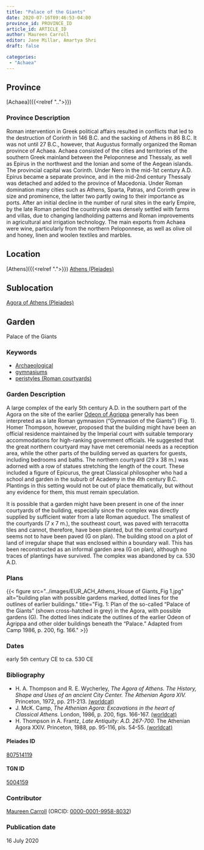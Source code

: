 ```yaml
---
title: "Palace of the Giants"
date: 2020-07-16T09:46:53-04:00
province_id: PROVINCE_ID
article_id: ARTICLE_ID
author: Maureen Carroll
editor: Jane Millar, Amartya Shri
draft: false

categories:
 - "Achaea"
---
```


## Province
[Achaea]({{<relref "..">}})

### Province Description
Roman intervention in Greek political affairs resulted in conflicts that led to the destruction of Corinth in 146 B.C. and the sacking of Athens in 86 B.C. It was not until 27 B.C., however, that Augustus formally organized the Roman province of Achaea. Achaea consisted of the cities and territories of the southern Greek mainland between the Peloponnese and Thessaly, as well as Epirus in the northwest and the Ionian and some of the Aegean islands.
The provincial capital was Corinth. Under Nero in the mid-1st century A.D. Epirus became a separate province, and in the mid-2nd century Thessaly was detached and added to the province of Macedonia. Under Roman domination many cities such as Athens, Sparta, Patras, and Corinth grew in size and prominence, the latter two partly owing to their importance as ports.  After an initial decline in the number of rural sites in the early Empire, by the late Roman period the countryside was densely settled with farms and villas, due to changing landholding patterns and Roman improvements in agricultural and irrigation technology. The main exports from Achaea were wine, particularly from the northern Peloponnese, as well as olive oil and honey, linen and woolen textiles and marbles.

## Location
[Athens]({{<relref ".">}})
[Athens (Pleiades)](https://pleiades.stoa.org/places/579885)

## Sublocation
[Agora of Athens (Pleiades)](https://pleiades.stoa.org/places/807514119)

## Garden
Palace of the Giants

### Keywords
- [Archaeological](#)
- [gymnasiums](http://vocab.getty.edu/page/aat/300007297)
- [peristyles (Roman courtyards)](http://vocab.getty.edu/page/aat/300080971)

### Garden Description
A large complex of the early 5th century A.D. in the southern part of the Agora on the site of the earlier [Odeon of Agrippa](http://agora.ascsa.net/id/agora/monument/odeion) generally has been interpreted as a late Roman gymnasion (“Gymnasion of the Giants”) (Fig. 1).  Homer Thompson, however, proposed that the building might have been an official residence maintained by the Imperial court with suitable temporary accommodations for high-ranking government officials.  He suggested that the great northern courtyard may have met ceremonial needs as a reception area, while the other parts of the building served as quarters for guests, including bedrooms and baths.  The northern courtyard (29 x 38 m.) was adorned with a row of statues stretching the length of the court.  These included a figure of Epicurus, the great Classical philosopher who had a school and garden in the suburb of Academy in the 4th century B.C.  Plantings in this setting would not be out of place thematically, but without any evidence for them, this must remain speculation.  

It is possible that a garden might have been present in one of the inner courtyards of the building, especially since the complex was directly supplied by sufficient water from a late Roman aqueduct.  The smallest of the courtyards (7 x 7 m.), the southeast court, was paved with terracotta tiles and cannot, therefore, have been planted, but the central courtyard seems not to have been paved (G on plan).  The building stood on a plot of land of irregular shape that was enclosed within a boundary wall.  This has been reconstructed as an informal garden area (G on plan), although no traces of plantings have survived.  The complex was abandoned by ca. 530 A.D.


<!--### Maps-->

<!--
{{< figure src="../images/image_name.ext" alt="alt_text" title="CAPTION" >}}
-->

### Plans
{{< figure src="../images/EUR_ACH_Athens_House of Giants_Fig 1.jpg" alt="building plan with possible gardens marked, dotted lines for the outlines of earlier buildings." title="Fig. 1: Plan of the so-called “Palace of the Giants” (shown cross-hatched in grey) in the Agora, with possible gardens (G). The dotted lines indicate the outlines of the earlier Odeon of Agrippa and other older buildings beneath the “Palace.” Adapted from Camp 1986, p. 200, fig. 166." >}}

<!--### Images-->

<!--
{{< figure src="../images/image_name.ext" alt="alt_text" title="CAPTION" >}}
-->

### Dates
early 5th century CE to ca. 530 CE

### Bibliography
* H. A. Thompson and R. E. Wycherley, *The Agora of Athens. The History, Shape and Uses of an ancient City Center. The Athenian Agora XIV.* Princeton, 1972, pp. 211-213. [(worldcat)](http://www.worldcat.org/oclc/805087483)
* J. McK. Camp, *The Athenian Agora: Excavations in the heart of Classical Athens.* London, 1986, p. 200, figs. 166-167. [(worldcat)](http://www.worldcat.org/oclc/1153939923)
* H. Thompson in A. Frantz, *Late Antiquity: A.D. 267-700.* The Athenian Agora XXIV. Princeton, 1988, pp. 95-116, pls. 54-55. [(worldcat)](http://www.worldcat.org/oclc/63179976)

#### Pleiades ID
[807514119](https://pleiades.stoa.org/places/807514119)

#### TGN ID
[5004159](http://vocab.getty.edu/page/tgn/5004159)

### Contributor
[Maureen Carroll](link) (ORCID: [0000-0001-9958-8032](https://orcid.org/0000-0001-9958-8032))

### Publication date
16 July 2020

<!--### Related articles-->

<!-- Links to other related articles. Leave blank for now -->

